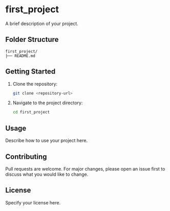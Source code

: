 # first_project

A brief description of your project.

## Folder Structure

```
first_project/
├── README.md
```

## Getting Started

1. Clone the repository:
    ```bash
    git clone <repository-url>
    ```
2. Navigate to the project directory:
    ```bash
    cd first_project
    ```

## Usage

Describe how to use your project here.

## Contributing

Pull requests are welcome. For major changes, please open an issue first to discuss what you would like to change.

## License

Specify your license here.
